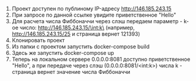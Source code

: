 1. Проект доступен по публиному IP-адресу http://146.185.243.15
2. При запросе по данной ссылке увидите приветственное "Hello"
3. Для расчета числа Фиббоначчи через слэш передаем параметр - k-oe число: http://146.185.243.15/\<int:k\> (например, http://146.185.243.15/25 и страница вернет 121393)
4. Клонировать проект
5. Из папки с проектом запустить docker-compose build
6. Здесь же запустить docker-compose up
7. Теперь на локальном сервере 0.0.0.0:8081 доступно приветственное "Hello", а при передаче через слэш (0.0.0.0:8081/\<int:k\>) числа k - страница вернет значение числа Фиббоначчи
